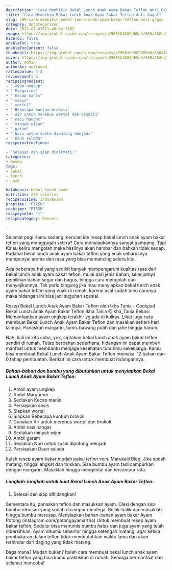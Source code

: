 ```yaml
---
description: "Cara Membikin Bekal Lunch Anak Ayam Bakar Teflon Anti Gagal"
title: "Cara Membikin Bekal Lunch Anak Ayam Bakar Teflon Anti Gagal"
slug: 209-cara-membikin-bekal-lunch-anak-ayam-bakar-teflon-anti-gagal
category: Uncategorized
date: 2022-07-03T21:48:34.788Z
image: https://img-global.cpcdn.com/recipes/b29681b3582d65dd/680x482cq70/bekal-lunch-anak-ayam-bakar-teflon-foto-resep-utama.jpg
hideToc: false
enableToc: true
enableTocContent: false
thumbnail: https://img-global.cpcdn.com/recipes/b29681b3582d65dd/680x482cq70/bekal-lunch-anak-ayam-bakar-teflon-foto-resep-utama.jpg
cover: https://img-global.cpcdn.com/recipes/b29681b3582d65dd/680x482cq70/bekal-lunch-anak-ayam-bakar-teflon-foto-resep-utama.jpg
author: Admin
authorAv: notfound
ratingvalue: 4.4
reviewcount: 6
recipeingredient:
- " ayam ungkep"
- " Margarine"
- " Kecap manis"
- " sosis"
- " wortel"
- " Beberapa kuntum brokoli"
- " Air untuk merebus wortel dan brokoli"
- " nasi hangat"
- " minyak wijen"
- " garam"
- " Nori untuk sushi dipotong menjadi"
- " Daun selada"
recipeinstructions:

- "Selesai dan siap dinikmati!"
categories:
- Resep
tags:
- bekal
- lunch
- anak

katakunci: bekal lunch anak 
nutrition: 239 calories
recipecuisine: Indonesian
preptime: "PT25M"
cooktime: "PT35M"
recipeyield: "1"
recipecategory: Dessert

---
```



Selamat pagi Kamu sedang mencari ide resep bekal lunch anak ayam bakar teflon yang menggugah selera? Cara menyiapkannya sangat gampang. Tapi Kalau keliru mengolah maka hasilnya akan hambar dan bahkan tidak sedap. Padahal bekal lunch anak ayam bakar teflon yang enak seharusnya mempunyai aroma dan rasa yang bisa memancing selera kita.


Ada beberapa hal yang sedikit banyak mempengaruhi kualitas rasa dari bekal lunch anak ayam bakar teflon, mulai dari jenis bahan, selanjutnya pemilihan bahan segar dan bagus, hingga cara mengolah dan menyajikannya. Tak perlu bingung jika mau menyiapkan bekal lunch anak ayam bakar teflon yang enak di rumah, karena asal sudah tahu caranya maka hidangan ini bisa jadi suguhan spesial.

Resep Bekal Lunch Anak Ayam Bakar Teflon oleh Ikha Tania - Cookpad Bekal Lunch Anak Ayam Bakar Teflon Ikha Tania @Ikha_Tania Bekasi Memanfaatkan ayam ungkep terakhir yg ada di kulkas. Lihat juga cara membuat Bekal Lunch Anak Ayam Bakar Teflon dan masakan sehari-hari lainnya. Panaskan margarin, tumis bawang putih dan jahe hingga harum.


Nah, kali ini kita coba, yuk, ciptakan bekal lunch anak ayam bakar teflon sendiri di rumah. Tetap berbahan sederhana, hidangan ini dapat memberi manfaat untuk membantu menjaga kesehatan tubuhmu sekeluarga. Kamu bisa membuat Bekal Lunch Anak Ayam Bakar Teflon memakai 12 bahan dan 0 tahap pembuatan. Berikut ini cara untuk membuat hidangannya.

<!--inarticleads1-->

##### Bahan-bahan dan bumbu yang dibutuhkan untuk menyiapkan Bekal Lunch Anak Ayam Bakar Teflon:

1. Ambil  ayam ungkep
1. Ambil  Margarine
1. Sediakan  Kecap manis
1. Persiapkan  sosis
1. Siapkan  wortel
1. Siapkan  Beberapa kuntum brokoli
1. Gunakan  Air untuk merebus wortel dan brokoli
1. Ambil  nasi hangat
1. Sediakan  minyak wijen
1. Ambil  garam
1. Sediakan  Nori untuk sushi dipotong menjadi
1. Persiapkan  Daun selada


Itulah resep ayam bakar mudah pakai teflon versi Marukaiii Blog. Jika sudah matang, tinggal angkat dan tiriskan. Sisa bumbu ayam tadi campurkan dengan margarin. Masaklah hingga mengental dan tercampur rata. 

<!--inarticleads2-->

##### Langkah-langkah untuk buat Bekal Lunch Anak Ayam Bakar Teflon:


1. Selesai dan siap dihidangkan!

Sementara itu, panaskan teflon dan masukkan ayam. Olesi dengan sisa bumbu rebusan yang sudah dicampur mentega. Bolak-balik dan masaklah hingga bumbu meresap. Menyiapkan bahan-bahan ayam bakar Ayam Potong (instagram.com/potongayamartha) Untuk membuat resep ayam bakar teflon, Sedulur bisa menumis bumbu halus dan juga ayam yang telah dibersihkan. Ayam ditumis sebentar hingga setengah matang, agar ketika pembakaran dalam teflon tidak membutuhkan waktu lama dan akan terhindar dari daging yang tidak matang. 

Bagaimana? Mudah bukan? Itulah cara membuat bekal lunch anak ayam bakar teflon yang bisa kamu praktikkan di rumah. Semoga bermanfaat dan selamat mencoba!
